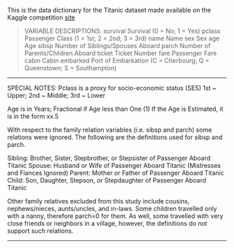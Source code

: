 This is the data dictionary for the Titanic dataset made available on the Kaggle competition [site](https://www.kaggle.com/c/titanic/data)

>VARIABLE DESCRIPTIONS:
>survival        Survival
>                (0 = No; 1 = Yes)
>pclass          Passenger Class
>                (1 = 1st; 2 = 2nd; 3 = 3rd)
>name            Name
>sex             Sex
>age             Age
>sibsp           Number of Siblings/Spouses Aboard
>parch           Number of Parents/Children Aboard
>ticket          Ticket Number
>fare            Passenger Fare
>cabin           Cabin
>embarked        Port of Embarkation
>                (C = Cherbourg; Q = Queenstown; S = Southampton)

****
SPECIAL NOTES:
Pclass is a proxy for socio-economic status (SES)
 1st ~ Upper; 2nd ~ Middle; 3rd ~ Lower

Age is in Years; Fractional if Age less than One (1)
 If the Age is Estimated, it is in the form xx.5

With respect to the family relation variables (i.e. sibsp and parch)
some relations were ignored.  The following are the definitions used
for sibsp and parch.

Sibling:  Brother, Sister, Stepbrother, or Stepsister of Passenger Aboard Titanic
Spouse:   Husband or Wife of Passenger Aboard Titanic (Mistresses and Fiances Ignored)
Parent:   Mother or Father of Passenger Aboard Titanic
Child:    Son, Daughter, Stepson, or Stepdaughter of Passenger Aboard Titanic

Other family relatives excluded from this study include cousins,
nephews/nieces, aunts/uncles, and in-laws.  Some children travelled
only with a nanny, therefore parch=0 for them.  As well, some
travelled with very close friends or neighbors in a village, however,
the definitions do not support such relations.
****